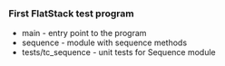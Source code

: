 ### First FlatStack test program

- main - entry point to the program
- sequence - module with sequence methods
- tests/tc_sequence - unit tests for Sequence module